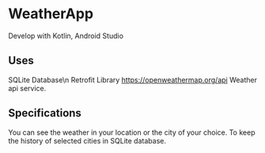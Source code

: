 # WeatherApp
Develop with Kotlin, Android Studio

Uses
---------------
SQLite Database\n
Retrofit Library
https://openweathermap.org/api Weather api service.

Specifications
----------------
You can see the weather in your location or the city of your choice.
To keep the history of selected cities in SQLite database.
